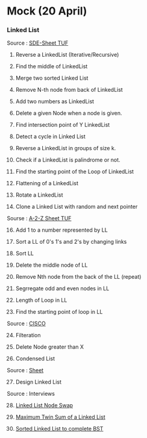 # Mock (20 April)

### Linked List

Source : [SDE-Sheet TUF](https://takeuforward.org/interviews/strivers-sde-sheet-top-coding-interview-problems/) 
1. Reverse a LinkedList (Iterative/Recursive)
     
2. Find the middle of LinkedList

3. Merge two sorted Linked List

4. Remove N-th node from back of LinkedList

5. Add two numbers as LinkedList

6. Delete a given Node when a node is given.

7. Find intersection point of Y LinkedList

8. Detect a cycle in Linked List

9. Reverse a LinkedList in groups of size k.

10. Check if a LinkedList is palindrome or not.

11. Find the starting point of the Loop of LinkedList

12. Flattening of a LinkedList

13. Rotate a LinkedList

14. Clone a Linked List with random and next pointer


Sourse : [A-2-Z Sheet TUF](https://takeuforward.org/strivers-a2z-dsa-course/strivers-a2z-dsa-course-sheet-2) 

16. Add 1 to a number represented by LL

17. Sort a LL of 0's 1's and 2's by changing links

18. Sort LL

19. Delete the middle node of LL

20. Remove Nth node from the back of the LL (repeat)

21. Segrregate odd and even nodes in LL

22. Length of Loop in LL

23. Find the starting point of loop in LL

Source : [CISCO](https://leetcode.com/discuss/post/6638137/cisco-oa-linked-list-all-by-anujcodez-ok6u/)

24. Filteration

25. Delete Node greater than X

26. Condensed List

Source : [Sheet](https://leetcode.com/discuss/post/6638137/cisco-oa-linked-list-all-by-anujcodez-ok6u/)

27. Design Linked List

Source : Interviews

28. [Linked List Node Swap](https://leetcode.com/discuss/post/957892/amazon-round-1-interview-linkedlist-node-uw1o/)

29. [Maximum Twin Sum of a Linked List](https://leetcode.com/discuss/post/2024323/amazon-oa-sum-of-subarray-linkedlist-by-99dti/)

30. [Sorted Linked List to complete BST](https://leetcode.com/discuss/post/2682309/intuit-online-sorted-linked-list-to-comp-d4bu/)




